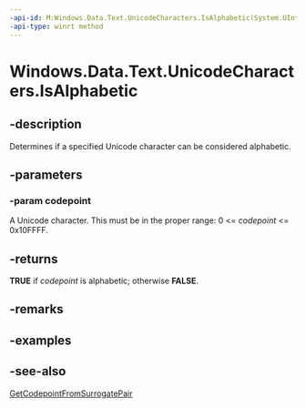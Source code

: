 ```yaml
---
-api-id: M:Windows.Data.Text.UnicodeCharacters.IsAlphabetic(System.UInt32)
-api-type: winrt method
---
```


<!-- Method syntax
public bool IsAlphabetic(System.UInt32 codepoint)
-->

# Windows.Data.Text.UnicodeCharacters.IsAlphabetic

## -description
Determines if a specified Unicode character can be considered alphabetic.

## -parameters
### -param codepoint
A Unicode character. This must be in the proper range: 0 &lt;= *codepoint* &lt;= 0x10FFFF.

## -returns
**TRUE** if *codepoint* is alphabetic; otherwise **FALSE**.

## -remarks


## -examples

## -see-also
[GetCodepointFromSurrogatePair](unicodecharacters_getcodepointfromsurrogatepair.md)